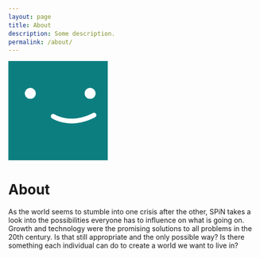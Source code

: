 ```yaml
---
layout: page
title: About
description: Some description.
permalink: /about/
---
```


<img class="img-rounded" src="/assets/img/uploads/profile.png" alt="Thiago Rossener" width="200">

# About

As the world seems to stumble into one crisis after the other, SPiN takes a look
into the possibilities everyone has to influence on what is going on.
Growth and technology were the promising solutions to all problems in the 20th century.
Is that still appropriate and the only possible way? Is there something each individual
can do to create a world we want to live in?
